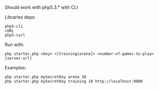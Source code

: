 Should work with php5.3.* with CLI

Libraries deps:

    php5-cli
    cURL
    php5-curl

Run with:

    php starter.php <key> <[training|arena]> <number-of-games-to-play> [server-url]

Examples:

    php starter.php mySecretKey arena 10
    php starter.php mySecretKey training 10 http://localhost:9000
